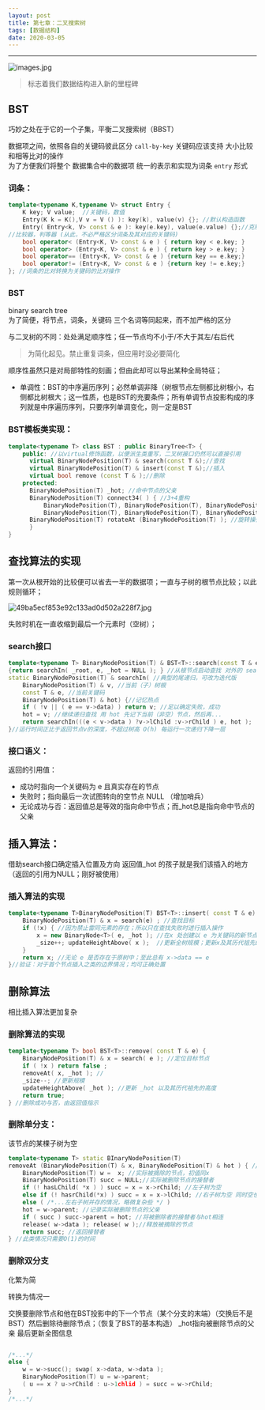 ```yaml
---
layout: post
title: 第七章：二叉搜索树
tags: [数据结构]
date: 2020-03-05
---
```


***

![images.jpg](https://raw.githubusercontent.com/fengwei2002/picture/master/fengwei2002/pictureimages.jpg)

> 标志着我们数据结构进入新的里程碑

## BST 
巧妙之处在于它的一个子集，平衡二叉搜索树（BBST）

数据项之间，依照各自的关键码彼此区分 `call-by-key` 关键码应该支持 大小比较和相等比对的操作  
为了方便我们将整个 数据集合中的数据项 统一的表示和实现为词条 `entry` 形式

### 词条：

``` cpp
template<typename K,typename V> struct Entry {
    K key; V value;  //关键码，数值
    Entry(K k = K(),V v = V () ): key(k), value(v) {}; //默认构造函数
    Entry( Entry<k, V> const & e ): key(e.key), value(e.value) {};//克隆构造函数
//比较器，判等器 (从此，不必严格区分词条及其对应的关键码)
    bool operator< (Entry<K, V> const & e ) { return key < e.key; }
    bool operator> (Entry<K, V> const & e ) { return key > e.key; }
    bool operator== (Entry<K, V> const & e ) {return key == e.key;}
    bool operator!= (Entry<K, V> const & e ) {return key != e.key;}
}; //词条的比对转换为关键码的比对操作
```

### BST　
binary search tree   
为了简便，将节点，词条，关键码 三个名词等同起来，而不加严格的区分

与二叉树的不同：处处满足顺序性；任一节点均不小于/不大于其左/右后代

> 为简化起见。禁止重复词条，但应用时没必要简化

顺序性虽然只是对局部特性的刻画；但由此却可以导出某种全局特征；

- 单调性：BST的中序遍历序列；必然单调非降（树根节点左侧都比树根小，右侧都比树根大；这一性质，也是BST的充要条件；所有单调节点投影构成的序列就是中序遍历序列，只要序列单调变化，则一定是BST

### BST模板类实现：
```cpp
template<typename T> class BST : public BinaryTree<T> {
    public: //以virtual修饰函数，以便派生类重写，二叉树接口仍然可以直接引用
      virtual BinaryNodePosition(T) & search(const T &);//查找
      virtual BinaryNodePosition(T) & insert(const T &);//插入
      virtual bool remove (const T & );//删除
    protected:
      BinaryNodePosition(T) _hot; //命中节点的父亲
      BinaryNodePosition(T) connect34( ) { //3+4重构
          BinaryNodePosition(T), BinaryNodePosition(T), BinaryNodePosition(T),
          BinaryNodePosition(T), BinaryNodePosition(T), BinaryNodePosition(T), BinaryNodePosition(T),
      BinaryNodePosition(T) rotateAt (BinaryNodePosition(T) ); //旋转操作
      }
}
```

## 查找算法的实现

 第一次从根开始的比较便可以省去一半的数据项；一直与子树的根节点比较；以此规则循环；  

![49ba5ecf853e92c133ad0d502a228f7.jpg](https://raw.githubusercontent.com/fengwei2002/picgotest/master/img/49ba5ecf853e92c133ad0d502a228f7.jpg)

失败时机在一直收缩到最后一个元素时（空树）；

### search接口

```cpp
template<typename T> BinaryNodePosition(T) & BST<T>::search(const T & e)
{return searchIn( _root, e, _hot = NULL ); } //从根节点启动查找 对外的 search接口调用searchIn接口
static BinaryNodePosition(T) & searchIn( //典型的尾递归，可改为迭代版
    BinaryNodePosition(T) & v, //当前（子）树根
    const T & e, //当前关键码
    BinaryNodePosition(T) & hot) {//记忆热点
    if ( !v || ( e == v->data) ) return v; //足以确定失败，成功
    hot = v; //继续递归查找 用 hot 先记下当前（非空）节点，然后再...
    return searchIn(((e < v->data ) ?v->lChild :v->rChild ) e, hot );
}//运行时间正比于返回节点v的深度，不超过树高 O(h) 每运行一次递归下降一层
```

### 接口语义：

返回的引用值：
- 成功时指向一个关键码为 e 且真实存在的节点
- 失败时；指向最后一次试图转向的空节点 NULL （增加哨兵）
- 无论成功与否：返回值总是等效的指向命中节点；而_hot总是指向命中节点的父亲


## 插入算法：

借助search接口确定插入位置及方向  返回值_hot 的孩子就是我们该插入的地方 （返回的引用为NULL；刚好被使用）

### 插入算法的实现

```cpp
template<typename T>BinaryNodePosition(T) BST<T>::insert( const T & e) {
    BinaryNodePosition(T) & x = search(e) ; //查找目标
    if (!x) { //因为禁止雷同元素的存在；所以只在查找失败时进行插入操作
        x = new BinaryNode<T>( e, _hot ); //在x 处创建以 e 为关键码的新节点；此节点以_hot 为父亲
        _size++; updateHeightAbove( x );  //更新全树规模；更新x及其历代祖先的高度
    }
    return x; //无论 e 是否存在于原树中；至此总有 x->data == e
}//验证：对于首个节点插入之类的边界情况；均可正确处置
```

## 删除算法

相比插入算法更加复杂

### 删除算法的实现

```cpp
template<typename T> bool BST<T>::remove( const T & e) {
    BinaryNodePosition(T) & x = search( e ); //定位目标节点
    if ( !x ) return false ;
    removeAt( x, _hot ); //
    _size--; //更新规模
    updateHeightAbove( _hot ); //更新 _hot 以及其历代祖先的高度
    return true;
} //删除成功与否，由返回值指示
```

### 删除单分支：  
该节点的某棵子树为空  
```cpp
template<typename T> static BInaryNodePosition(T) 
removeAt (BinaryNodePosition(T) & x, BinaryNodePosition(T) & hot ) { //删除 x
    BinaryNodePosition(T) w =  x; //实际被摘除的节点，初值同x
    BinaryNodePosition(T) succ = NULL;//实际被删除节点的接替者
    if (! hasLChild( *x ) ) succ = x = x->rChild; //左子树为空
    else if (! hasrChild(*x) ) succ = x = x->lChild; //右子树为空 同时空也正确
    else ( /*...左右子树并存的情况，略微复杂些 */ ) 
    hot = w->parent; //记录实际被删除节点的父亲
    if ( succ ) succ->parent = hot; //将被删除者的接替者与hot相连
    release( w->data ); release( w );//释放被摘除的节点
    return succ; //返回接替者
} //此类情况只需要O(1)的时间
```
### 删除双分支

化繁为简

转换为情况一

交换要删除节点和他在BST投影中的下一个节点（某个分支的末端）（交换后不是BST）然后删除待删除节点；（恢复了BST的基本构造） _hot指向被删除节点的父亲 最后更新全图信息

![]()

```cpp
/*...*/
else {
    w = w->succ(); swap( x->data, w->data );
    BinaryNodePosition(T) u = w->parent;
    ( u == x ? u->rChild : u->1chlid ) = succ = w->rChild;
}
/*...*/
```














































